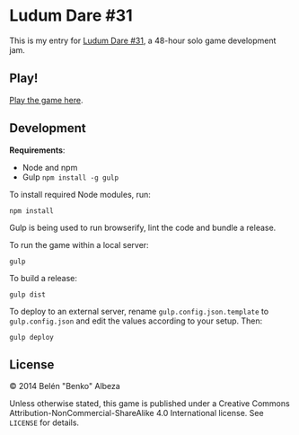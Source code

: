 # Ludum Dare #31

This is my entry for [Ludum Dare #31](http://ludumdare.com/), a 48-hour solo game development jam.

## Play!

[Play the game here](http://lab.belenalbeza.com/games/ldjam-31/).

## Development

**Requirements**:

 - Node and npm
 - Gulp `npm install -g gulp`

To install required Node modules, run:

 ```
 npm install
 ```

Gulp is being used to run browserify, lint the code and bundle a release.

To run the game within a local server:

```
gulp
```

To build a release:

```
gulp dist
```

To deploy to an external server, rename `gulp.config.json.template` to `gulp.config.json` and edit the values according to your setup. Then:

```
gulp deploy
```

## License

© 2014 Belén "Benko" Albeza

Unless otherwise stated, this game is published under a Creative Commons Attribution-NonCommercial-ShareAlike 4.0 International license. See `LICENSE` for details.




